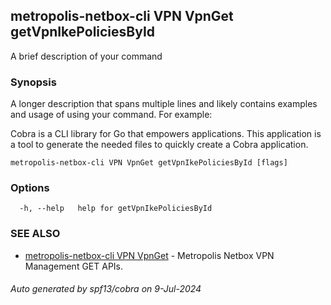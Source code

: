## metropolis-netbox-cli VPN VpnGet getVpnIkePoliciesById

A brief description of your command

### Synopsis

A longer description that spans multiple lines and likely contains examples
and usage of using your command. For example:

Cobra is a CLI library for Go that empowers applications.
This application is a tool to generate the needed files
to quickly create a Cobra application.

```
metropolis-netbox-cli VPN VpnGet getVpnIkePoliciesById [flags]
```

### Options

```
  -h, --help   help for getVpnIkePoliciesById
```

### SEE ALSO

* [metropolis-netbox-cli VPN VpnGet]()	 - Metropolis Netbox VPN Management GET APIs.

###### Auto generated by spf13/cobra on 9-Jul-2024
